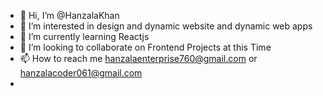 - 👋 Hi, I’m @HanzalaKhan
- 👀 I’m interested in design and dynamic website and dynamic web apps
- 🌱 I’m currently learning Reactjs
- 💞️ I’m looking to collaborate on Frontend Projects at this Time
- 📫 How to reach me hanzalaenterprise760@gmail.com or hanzalacoder061@gmail.com
- 

<!---
HanzalaCoder/HanzalaCoder is a ✨ special ✨ repository because its `README.md` (this file) appears on your GitHub profile.
You can click the Preview link to take a look at your changes.
--->
